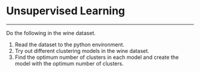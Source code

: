 # Unsupervised Learning
---

Do the following in the wine dataset.
1. Read the dataset to the python environment.
2. Try out different clustering models in the wine dataset.
3. Find the optimum number of clusters in each model and create the model with
the optimum number of clusters.
